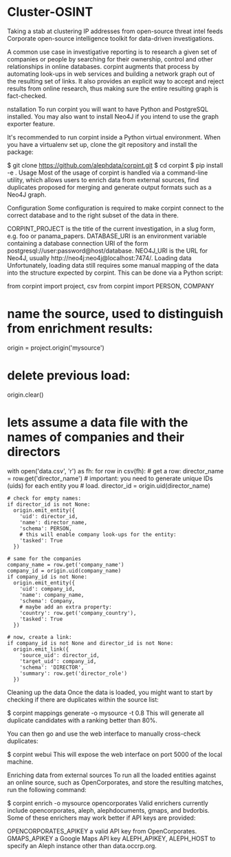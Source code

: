 # Cluster-OSINT
Taking a stab at clustering IP addresses from open-source threat intel feeds
Corporate open-source intelligence toolkit for data-driven investigations.

A common use case in investigative reporting is to research a given set of companies or people by searching for their ownership, control and other relationships in online databases. corpint augments that process by automating look-ups in web services and building a network graph out of the resulting set of links. It also provides an explicit way to accept and reject results from online research, thus making sure the entire resulting graph is fact-checked.

nstallation
To run corpint you will want to have Python and PostgreSQL installed. You may also want to install Neo4J if you intend to use the graph exporter feature.

It's recommended to run corpint inside a Python virtual environment. When you have a virtualenv set up, clone the git repository and install the package:

$ git clone https://github.com/alephdata/corpint.git
$ cd corpint
$ pip install -e .
Usage
Most of the usage of corpint is handled via a command-line utility, which allows users to enrich data from external sources, find duplicates proposed for merging and generate output formats such as a Neo4J graph.

Configuration
Some configuration is required to make corpint connect to the correct database and to the right subset of the data in there.

CORPINT_PROJECT is the title of the current investigation, in a slug form, e.g. foo or panama_papers.
DATABASE_URI is an environment variable containing a database connection URI of the form postgresql://user:password@host/database.
NEO4J_URI is the URL for Neo4J, usually http://neo4j:neo4j@localhost:7474/.
Loading data
Unfortunately, loading data still requires some manual mapping of the data into the structure expected by corpint. This can be done via a Python script:

from corpint import project, csv
from corpint import PERSON, COMPANY

# name the source, used to distinguish from enrichment results:
origin = project.origin('mysource')
# delete previous load:
origin.clear()

# lets assume a data file with the names of companies and their directors
with open('data.csv', 'r') as fh:
  for row in csv(fh):
    # get a row:
    director_name = row.get('director_name')
    # important: you need to generate unique IDs (uids) for each entity you
    # load.
    director_id = origin.uid(director_name)

    # check for empty names:
    if director_id is not None:
      origin.emit_entity({
        'uid': director_id,
        'name': director_name,
        'schema': PERSON,
        # this will enable company look-ups for the entity:
        'tasked': True
      })

    # same for the companies
    company_name = row.get('company_name')
    company_id = origin.uid(company_name)
    if company_id is not None:
      origin.emit_entity({
        'uid': company_id,
        'name': company_name,
        'schema': Company,
        # maybe add an extra property:
        'country': row.get('company_country'),
        'tasked': True
      })

    # now, create a link:
    if company_id is not None and director_id is not None:
      origin.emit_link({
        'source_uid': director_id,
        'target_uid': company_id,
        'schema': 'DIRECTOR',
        'summary': row.get('director_role')
      })
Cleaning up the data
Once the data is loaded, you might want to start by checking if there are duplicates within the source list:

$ corpint mappings generate -o mysource -t 0.8
This will generate all duplicate candidates with a ranking better than 80%.

You can then go and use the web interface to manually cross-check duplicates:

$ corpint webui
This will expose the web interface on port 5000 of the local machine.

Enriching data from external sources
To run all the loaded entities against an online source, such as OpenCorporates, and store the resulting matches, run the following command:

$ corpint enrich -o mysource opencorporates
Valid enrichers currently include opencorporates, aleph, alephdocuments, gmaps, and bvdorbis. Some of these enrichers may work better if API keys are provided:

OPENCORPORATES_APIKEY a valid API key from OpenCorporates.
GMAPS_APIKEY a Google Maps API key
ALEPH_APIKEY, ALEPH_HOST to specify an Aleph instance other than data.occrp.org.
